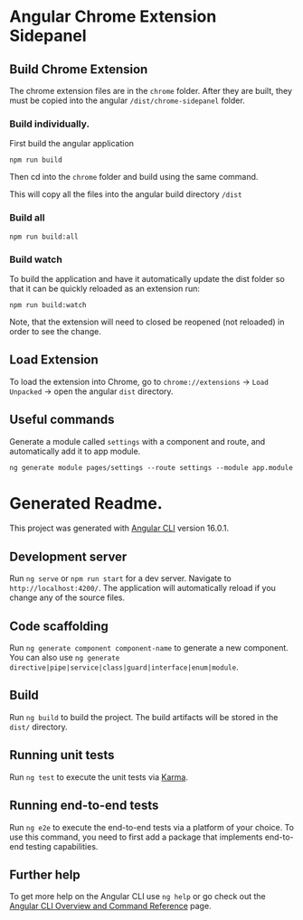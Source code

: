 # Angular Chrome Extension Sidepanel

## Build Chrome Extension

The chrome extension files are in the `chrome` folder.  After they are built, they must be copied into the angular `/dist/chrome-sidepanel` folder.


### Build individually.

First build the angular application

```
npm run build
```

Then cd into the `chrome` folder and build using the same command.

This will copy all the files into the angular build directory `/dist`

### Build all

```
npm run build:all
```

### Build watch

To build the application and have it automatically update the dist folder so that it can be quickly reloaded as an extension run:

```
npm run build:watch
```

Note, that the extension will need to closed be reopened (not reloaded) in order to see the change.


## Load Extension

To load the extension into Chrome, go to `chrome://extensions` -> `Load Unpacked` -> open the angular `dist` directory.


## Useful commands

Generate a module called `settings` with a component and route, and automatically add it to app module.

```
ng generate module pages/settings --route settings --module app.module
```


# Generated Readme.

This project was generated with [Angular CLI](https://github.com/angular/angular-cli) version 16.0.1.

## Development server

Run `ng serve` or `npm run start` for a dev server. Navigate to `http://localhost:4200/`. The application will automatically reload if you change any of the source files.

## Code scaffolding

Run `ng generate component component-name` to generate a new component. You can also use `ng generate directive|pipe|service|class|guard|interface|enum|module`.

## Build

Run `ng build` to build the project. The build artifacts will be stored in the `dist/` directory.

## Running unit tests

Run `ng test` to execute the unit tests via [Karma](https://karma-runner.github.io).

## Running end-to-end tests

Run `ng e2e` to execute the end-to-end tests via a platform of your choice. To use this command, you need to first add a package that implements end-to-end testing capabilities.

## Further help

To get more help on the Angular CLI use `ng help` or go check out the [Angular CLI Overview and Command Reference](https://angular.io/cli) page.
